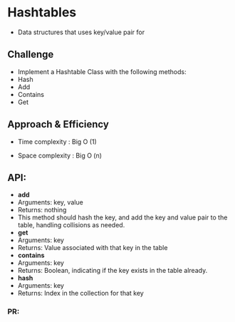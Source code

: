# Hashtables

- Data structures that uses key/value pair for

## Challenge

- Implement a Hashtable Class with the following methods:
- Hash
- Add
- Contains
- Get

## Approach & Efficiency

- Time complexity : Big O (1)

- Space complexity : Big O (n)

## API:


- **add**
- Arguments: key, value
- Returns: nothing
- This method should hash the key, and add the key and value pair to the table, handling collisions as needed.
- **get**
- Arguments: key
- Returns: Value associated with that key in the table
- **contains**
- Arguments: key
- Returns: Boolean, indicating if the key exists in the table already.
- **hash**
- Arguments: key
- Returns: Index in the collection for that key

### PR:

